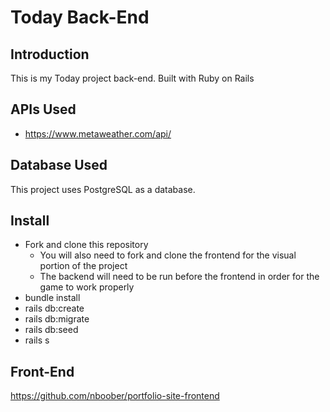 # Today Back-End

## Introduction
This is my Today project back-end. Built with Ruby on Rails

## APIs Used
- https://www.metaweather.com/api/

## Database Used
This project uses PostgreSQL as a database.

## Install 
 - Fork and clone this repository
    - You will also need to fork and clone the frontend for the visual portion of the project
    - The backend will need to be run before the frontend in order for the game to work properly
 - bundle install
 - rails db:create
 - rails db:migrate
 - rails db:seed
 - rails s

 ## Front-End

https://github.com/nboober/portfolio-site-frontend